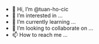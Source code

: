 - 👋 Hi, I’m @tuan-ho-cic
- 👀 I’m interested in ...
- 🌱 I’m currently learning ...
- 💞️ I’m looking to collaborate on ...
- 📫 How to reach me ...

<!---
tuan-ho-cic/tuan-ho-cic is a ✨ special ✨ repository because its `README.md` (this file) appears on your GitHub profile.
You can click the Preview link to take a look at your changes.
--->
